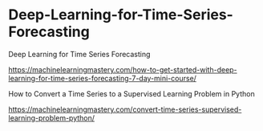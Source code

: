 # Deep-Learning-for-Time-Series-Forecasting
Deep Learning for Time Series Forecasting

https://machinelearningmastery.com/how-to-get-started-with-deep-learning-for-time-series-forecasting-7-day-mini-course/


How to Convert a Time Series to a Supervised Learning Problem in Python

https://machinelearningmastery.com/convert-time-series-supervised-learning-problem-python/
